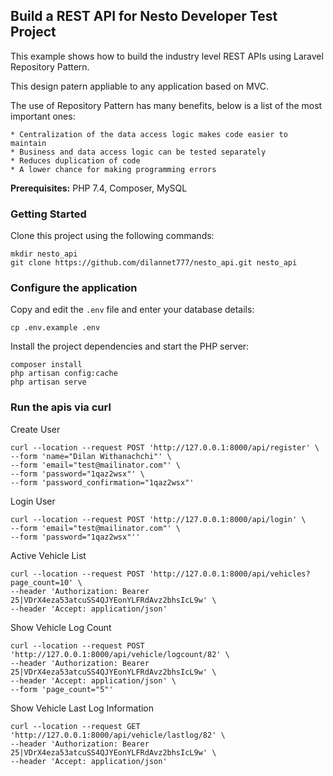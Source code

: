 ## Build a REST API  for Nesto Developer Test Project

This example shows how to build the industry level REST APIs using Laravel Repository Pattern.

This design patern appliable to any application based on MVC.

The use of Repository Pattern has many benefits, below is a list of the most important ones:

    * Centralization of the data access logic makes code easier to maintain
    * Business and data access logic can be tested separately
    * Reduces duplication of code
    * A lower chance for making programming errors

**Prerequisites:** PHP 7.4, Composer, MySQL


### Getting Started

Clone this project using the following commands:

```
mkdir nesto_api
git clone https://github.com/dilannet777/nesto_api.git nesto_api

```

### Configure the application

Copy and edit the `.env` file and enter your database details:

```
cp .env.example .env
```

Install the project dependencies and start the PHP server:

```
composer install
php artisan config:cache
php artisan serve

```

### Run the apis via curl

Create User
```
curl --location --request POST 'http://127.0.0.1:8000/api/register' \
--form 'name="Dilan Withanachchi"' \
--form 'email="test@mailinator.com"' \
--form 'password="1qaz2wsx"' \
--form 'password_confirmation="1qaz2wsx"'
```
Login User
```
curl --location --request POST 'http://127.0.0.1:8000/api/login' \
--form 'email="test@mailinator.com"' \
--form 'password="1qaz2wsx"''
```

Active Vehicle List
```
curl --location --request POST 'http://127.0.0.1:8000/api/vehicles?page_count=10' \
--header 'Authorization: Bearer 25|VDrX4eza53atcuSS4QJYEonYLFRdAvz2bhsIcL9w' \
--header 'Accept: application/json'
```

Show Vehicle Log Count
```
curl --location --request POST 'http://127.0.0.1:8000/api/vehicle/logcount/82' \
--header 'Authorization: Bearer 25|VDrX4eza53atcuSS4QJYEonYLFRdAvz2bhsIcL9w' \
--header 'Accept: application/json' \
--form 'page_count="5"'
```

Show Vehicle Last Log Information
```
curl --location --request GET 'http://127.0.0.1:8000/api/vehicle/lastlog/82' \
--header 'Authorization: Bearer 25|VDrX4eza53atcuSS4QJYEonYLFRdAvz2bhsIcL9w' \
--header 'Accept: application/json'
```

